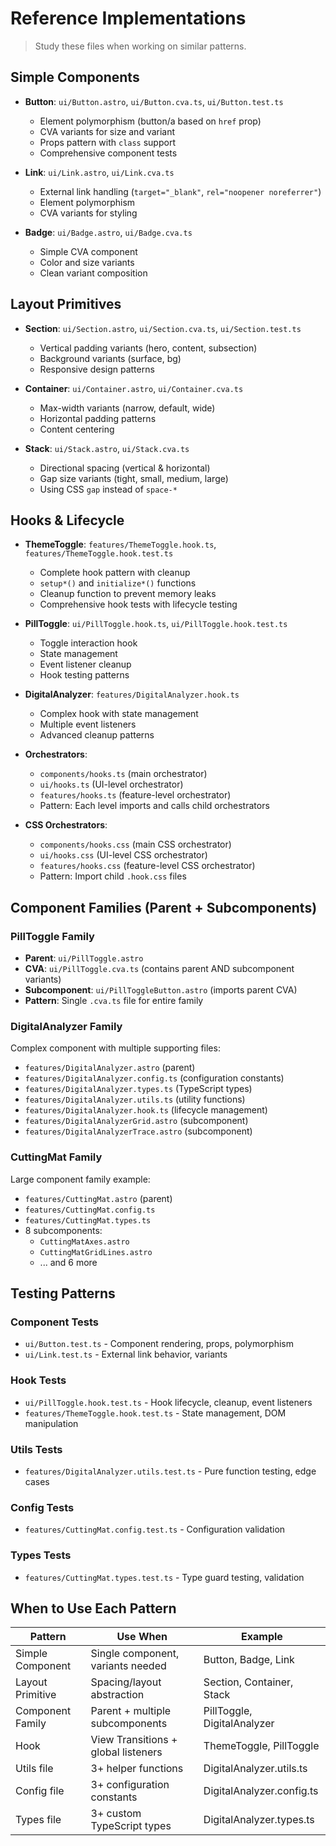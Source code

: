 # Reference Implementations

> Study these files when working on similar patterns.

## Simple Components

- **Button**: `ui/Button.astro`, `ui/Button.cva.ts`, `ui/Button.test.ts`
  - Element polymorphism (button/a based on `href` prop)
  - CVA variants for size and variant
  - Props pattern with `class` support
  - Comprehensive component tests

- **Link**: `ui/Link.astro`, `ui/Link.cva.ts`
  - External link handling (`target="_blank"`, `rel="noopener noreferrer"`)
  - Element polymorphism
  - CVA variants for styling

- **Badge**: `ui/Badge.astro`, `ui/Badge.cva.ts`
  - Simple CVA component
  - Color and size variants
  - Clean variant composition

## Layout Primitives

- **Section**: `ui/Section.astro`, `ui/Section.cva.ts`, `ui/Section.test.ts`
  - Vertical padding variants (hero, content, subsection)
  - Background variants (surface, bg)
  - Responsive design patterns

- **Container**: `ui/Container.astro`, `ui/Container.cva.ts`
  - Max-width variants (narrow, default, wide)
  - Horizontal padding patterns
  - Content centering

- **Stack**: `ui/Stack.astro`, `ui/Stack.cva.ts`
  - Directional spacing (vertical & horizontal)
  - Gap size variants (tight, small, medium, large)
  - Using CSS `gap` instead of `space-*`

## Hooks & Lifecycle

- **ThemeToggle**: `features/ThemeToggle.hook.ts`,
  `features/ThemeToggle.hook.test.ts`
  - Complete hook pattern with cleanup
  - `setup*()` and `initialize*()` functions
  - Cleanup function to prevent memory leaks
  - Comprehensive hook tests with lifecycle testing

- **PillToggle**: `ui/PillToggle.hook.ts`, `ui/PillToggle.hook.test.ts`
  - Toggle interaction hook
  - State management
  - Event listener cleanup
  - Hook testing patterns

- **DigitalAnalyzer**: `features/DigitalAnalyzer.hook.ts`
  - Complex hook with state management
  - Multiple event listeners
  - Advanced cleanup patterns

- **Orchestrators**:
  - `components/hooks.ts` (main orchestrator)
  - `ui/hooks.ts` (UI-level orchestrator)
  - `features/hooks.ts` (feature-level orchestrator)
  - Pattern: Each level imports and calls child orchestrators

- **CSS Orchestrators**:
  - `components/hooks.css` (main CSS orchestrator)
  - `ui/hooks.css` (UI-level CSS orchestrator)
  - `features/hooks.css` (feature-level CSS orchestrator)
  - Pattern: Import child `.hook.css` files

## Component Families (Parent + Subcomponents)

### PillToggle Family

- **Parent**: `ui/PillToggle.astro`
- **CVA**: `ui/PillToggle.cva.ts` (contains parent AND subcomponent variants)
- **Subcomponent**: `ui/PillToggleButton.astro` (imports parent CVA)
- **Pattern**: Single `.cva.ts` file for entire family

### DigitalAnalyzer Family

Complex component with multiple supporting files:

- `features/DigitalAnalyzer.astro` (parent)
- `features/DigitalAnalyzer.config.ts` (configuration constants)
- `features/DigitalAnalyzer.types.ts` (TypeScript types)
- `features/DigitalAnalyzer.utils.ts` (utility functions)
- `features/DigitalAnalyzer.hook.ts` (lifecycle management)
- `features/DigitalAnalyzerGrid.astro` (subcomponent)
- `features/DigitalAnalyzerTrace.astro` (subcomponent)

### CuttingMat Family

Large component family example:

- `features/CuttingMat.astro` (parent)
- `features/CuttingMat.config.ts`
- `features/CuttingMat.types.ts`
- 8 subcomponents:
  - `CuttingMatAxes.astro`
  - `CuttingMatGridLines.astro`
  - ... and 6 more

## Testing Patterns

### Component Tests

- `ui/Button.test.ts` - Component rendering, props, polymorphism
- `ui/Link.test.ts` - External link behavior, variants

### Hook Tests

- `ui/PillToggle.hook.test.ts` - Hook lifecycle, cleanup, event listeners
- `features/ThemeToggle.hook.test.ts` - State management, DOM manipulation

### Utils Tests

- `features/DigitalAnalyzer.utils.test.ts` - Pure function testing, edge cases

### Config Tests

- `features/CuttingMat.config.test.ts` - Configuration validation

### Types Tests

- `features/CuttingMat.types.test.ts` - Type guard testing, validation

## When to Use Each Pattern

| Pattern          | Use When                            | Example                     |
| ---------------- | ----------------------------------- | --------------------------- |
| Simple Component | Single component, variants needed   | Button, Badge, Link         |
| Layout Primitive | Spacing/layout abstraction          | Section, Container, Stack   |
| Component Family | Parent + multiple subcomponents     | PillToggle, DigitalAnalyzer |
| Hook             | View Transitions + global listeners | ThemeToggle, PillToggle     |
| Utils file       | 3+ helper functions                 | DigitalAnalyzer.utils.ts    |
| Config file      | 3+ configuration constants          | DigitalAnalyzer.config.ts   |
| Types file       | 3+ custom TypeScript types          | DigitalAnalyzer.types.ts    |
